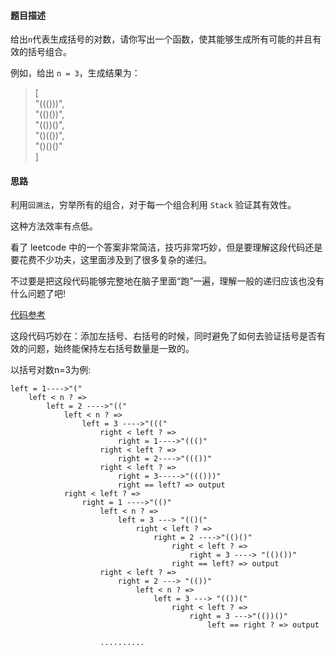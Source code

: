#### 题目描述

给出```n```代表生成括号的对数，请你写出一个函数，使其能够生成所有可能的并且有效的括号组合。

例如，给出 ```n = 3```，生成结果为：

>   [     
        "((()))",   
        "(()())",   
        "(())()",   
        "()(())",   
        "()()()"    
    ]



#### 思路

利用```回溯法```，穷举所有的组合，对于每一个组合利用 ```Stack``` 验证其有效性。

这种方法效率有点低。

看了 leetcode 中的一个答案非常简洁，技巧非常巧妙，但是要理解这段代码还是要花费不少功夫，这里面涉及到了很多复杂的递归。

不过要是把这段代码能够完整地在脑子里面“跑”一遍，理解一般的递归应该也没有什么问题了吧!


[代码参考](https://github.com/leexuehan/algorithmpractice/blob/master/src/main/java/leetcode/pro10/ParentheseSolution2.java)

这段代码巧妙在：添加左括号、右括号的时候，同时避免了如何去验证括号是否有效的问题，始终能保持左右括号数量是一致的。

以括号对数n=3为例:

    left = 1---->"("
        left < n ? => 
            left = 2 ---->"(("
                left < n ? =>
                    left = 3 ---->"((("
                        right < left ? =>
                            right = 1---->"((()"
                        right < left ? =>
                            right = 2---->"((())"
                        right < left ? =>
                            right = 3----->"((()))"
                            right == left? => output 
                right < left ? => 
                    right = 1 ---->"(()"
                        left < n ? => 
                            left = 3 ---> "(()("
                                right < left ? =>
                                    right = 2 ---->"(()()"
                                        right < left ? =>
                                            right = 3 ----> "(()())"
                                        right == left? => output
                        right < left ? =>
                            right = 2 ---> "(())"
                                left < n ? =>
                                    left = 3 ---> "(())("
                                        right < left ? => 
                                            right = 3 --->"(())()"
                                                left == right ? => output
                                                
                        ..........
                
            
                
                    


